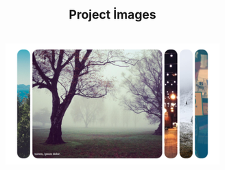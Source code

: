 <h1 align="center">Project İmages</h1>
<br/>


<p align="center"><img  src="img/img-1.png"  width="500" ></p>

